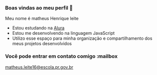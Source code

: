 ### Boas vindas ao meu perfil 💙

Meu nome é matheus Henrique leite

- Estou estudando na [Alura](https://www.alura.com.br)
- Estou me desenvolvendo na linguagem JavaScript
- Utilizo esse espaço para minha organização e compartilhamento dos meus projetos desenvolvidos

### Você pode entrar em contato comigo :mailbox

matheus.leite16@escola.pr.gov.br


